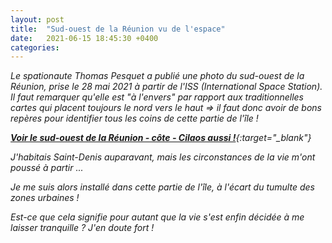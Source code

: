 ```yaml
---
layout: post
title:  "Sud-ouest de la Réunion vu de l'espace"
date:   2021-06-15 18:45:30 +0400
categories: 
---
```


*Le spationaute Thomas Pesquet a publié une photo du sud-ouest de la Réunion, prise le 28 mai 2021 à partir de l'ISS (International Space Station). Il faut remarquer qu'elle est "à l'envers" par rapport aux traditionnelles cartes qui placent toujours le nord vers le haut => il faut donc avoir de bons repères pour identifier tous les coins de cette partie de l'île !*

*[**Voir le sud-ouest de la Réunion - côte - Cilaos aussi !**](https://www.flickr.com/photos/thom_astro/51244923605/){:target="_blank"}*

*J'habitais Saint-Denis auparavant, mais les circonstances de la vie m'ont poussé à partir ...*

*Je me suis alors installé dans cette partie de l'île, à l'écart du tumulte des zones urbaines !*

*Est-ce que cela signifie pour autant que la vie s'est enfin décidée à me laisser tranquille ? J'en doute fort !*
